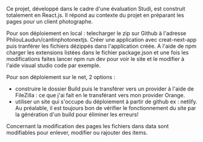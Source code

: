 Ce projet, développé dans le cadre d'une évaluation Studi, est construit totalement en React.js.
Il répond au contexte du projet en préparant les pages pour un client photographe.

Pour son déploiement en local : telecharger le zip sur Github à l'adresse PhilouLaudun/cantinphotonextjs. Créer une application avec creat-next-app puis tranférer les fichiers dézippés dans l'application créée. A l'aide de npm charger les extensions listées dans le fichier package.json et une fois les modifications faites lancer npm run dev pour voir le site et le modifier à l'aide visual studio code par exemple.

Pour son déploiement sur le net, 2 options :
 - construire le dossier Build puis le transférer vers un provider à l'aide de FileZilla : ce que j'ai fait en le transférant vers mon provider Orange.
 - utiliser un site qui s'occupe du déploiement à partir de github ex : netlify. Au préalable, il est toujours bon de vérifier le fonctionnement du site par la génération d'un build pour éliminer les erreurs!

Concernant la modification des pages les fichiers dans data sont modifiables pour enlever, modifier ou rajouter des items.
